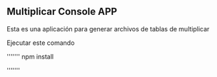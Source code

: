 

## Multiplicar Console APP

Esta es una aplicación para generar archivos de tablas de
multiplicar

Ejecutar este comando

'''''''
npm install

'''''''